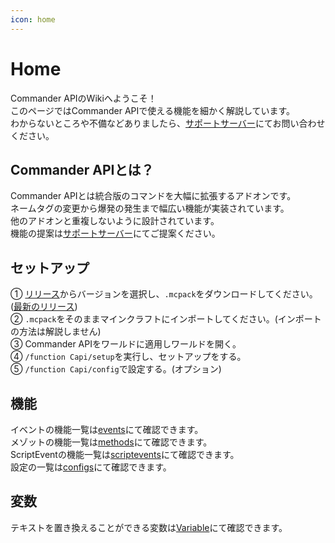 ```yaml
---
icon: home
---
```


# Home
Commander APIのWikiへようこそ！<br>
このページではCommander APIで使える機能を細かく解説しています。<br>
わからないところや不備などありましたら、[サポートサーバー](https://discord.gg/QF3n85dr4P)にてお問い合わせください。

## Commander APIとは？
Commander APIとは統合版のコマンドを大幅に拡張するアドオンです。<br>
ネームタグの変更から爆発の発生まで幅広い機能が実装されています。<br>
他のアドオンと重複しないように設計されています。<br>
機能の提案は[サポートサーバー](https://discord.gg/QF3n85dr4P)にてご提案ください。

## セットアップ
① [リリース](https://github.com/191225/Commander-API/releases)からバージョンを選択し、`.mcpack`をダウンロードしてください。([最新のリリース](https://github.com/191225/Commander-API/releases/latest))<br>
② `.mcpack`をそのままマインクラフトにインポートしてください。(インポートの方法は解説しません)<br>
③ Commander APIをワールドに適用しワールドを開く。<br>
④ `/function Capi/setup`を実行し、セットアップをする。<br>
⑤ `/function Capi/config`で設定する。(オプション)

## 機能
イベントの機能一覧は[events](https://github.com/191225/Commander-API/wiki/events)にて確認できます。<br>
メゾットの機能一覧は[methods](https://github.com/191225/Commander-API/wiki/methods)にて確認できます。<br>
ScriptEventの機能一覧は[scriptevents](https://github.com/191225/Commander-API/wiki/scriptevents)にて確認できます。<br>
設定の一覧は[configs](https://github.com/191225/Commander-API/wiki/configs)にて確認できます。

## 変数
テキストを置き換えることができる変数は[Variable](https://github.com/191225/Commander-API/wiki/Variable)にて確認できます。
